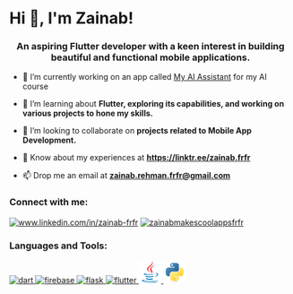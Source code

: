 <h1>Hi 👋, I'm Zainab!</h1>
<h3 align="center">An aspiring Flutter developer with a keen interest in building beautiful and functional mobile applications.</h3>

- 🔭 I’m currently working on an app called [My AI Assistant](https://github.com/zainab-frfr/MyAIAssistantFrontend.git) for my AI course

- 🌱 I’m learning about **Flutter, exploring its capabilities, and working on various projects to hone my skills.**

- 👯 I’m looking to collaborate on **projects related to Mobile App Development.**

- 📄 Know about my experiences at **https://linktr.ee/zainab.frfr**

- 📫 Drop me an email at **zainab.rehman.frfr@gmail.com**

<h3 align="left">Connect with me:</h3>
<p align="left">
<a href="https://linkedin.com/in/zainab-frfr" target="blank"><img align="center" src="https://raw.githubusercontent.com/rahuldkjain/github-profile-readme-generator/master/src/images/icons/Social/linked-in-alt.svg" alt="www.linkedin.com/in/zainab-frfr" height="30" width="40" /></a> 
<a href="https://instagram.com/zainabmakescoolappsfrfr" target="blank"><img align="center" src="https://raw.githubusercontent.com/rahuldkjain/github-profile-readme-generator/master/src/images/icons/Social/instagram.svg" alt="zainabmakescoolappsfrfr" height="30" width="40" /></a>
</p>

<h3 align="left">Languages and Tools:</h3>
<p align="left"> <a href="https://dart.dev" target="_blank" rel="noreferrer"> <img src="https://www.vectorlogo.zone/logos/dartlang/dartlang-icon.svg" alt="dart" width="40" height="40"/> </a> <a href="https://firebase.google.com/" target="_blank" rel="noreferrer"> <img src="https://www.vectorlogo.zone/logos/firebase/firebase-icon.svg" alt="firebase" width="40" height="40"/> </a> <a href="https://flask.palletsprojects.com/" target="_blank" rel="noreferrer"> <img src="https://www.vectorlogo.zone/logos/pocoo_flask/pocoo_flask-icon.svg" alt="flask" width="40" height="40"/> </a> <a href="https://flutter.dev" target="_blank" rel="noreferrer"> <img src="https://www.vectorlogo.zone/logos/flutterio/flutterio-icon.svg" alt="flutter" width="40" height="40"/> </a> <a href="https://www.java.com" target="_blank" rel="noreferrer"> <img src="https://raw.githubusercontent.com/devicons/devicon/master/icons/java/java-original.svg" alt="java" width="40" height="40"/> </a> <a href="https://www.python.org" target="_blank" rel="noreferrer"> <img src="https://raw.githubusercontent.com/devicons/devicon/master/icons/python/python-original.svg" alt="python" width="40" height="40"/> </a> </p>

